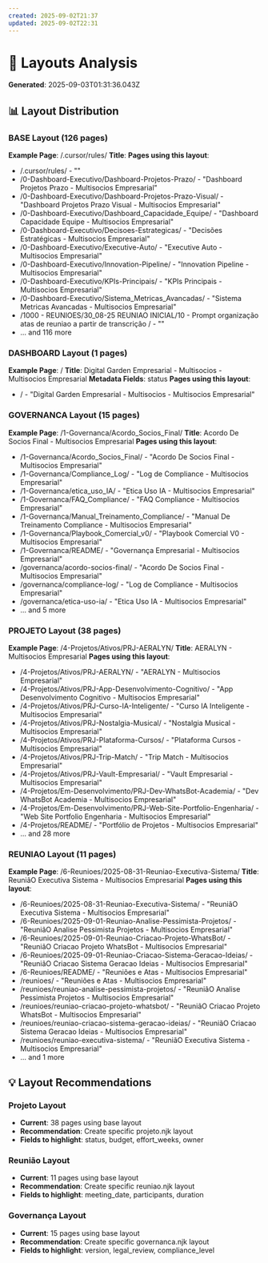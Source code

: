 ```yaml
---
created: 2025-09-02T21:37
updated: 2025-09-02T22:31
---
```

# 🎨 Layouts Analysis

**Generated**: 2025-09-03T01:31:36.043Z

## 📊 Layout Distribution

### BASE Layout (126 pages)

**Example Page**: /.cursor/rules/
**Title**: 
**Pages using this layout**:
- /.cursor/rules/ - ""
- /0-Dashboard-Executivo/Dashboard-Projetos-Prazo/ - "Dashboard Projetos Prazo - Multisocios Empresarial"
- /0-Dashboard-Executivo/Dashboard-Projetos-Prazo-Visual/ - "Dashboard Projetos Prazo Visual - Multisocios Empresarial"
- /0-Dashboard-Executivo/Dashboard_Capacidade_Equipe/ - "Dashboard Capacidade Equipe - Multisocios Empresarial"
- /0-Dashboard-Executivo/Decisoes-Estrategicas/ - "Decisões Estratégicas - Multisocios Empresarial"
- /0-Dashboard-Executivo/Executive-Auto/ - "Executive Auto - Multisocios Empresarial"
- /0-Dashboard-Executivo/Innovation-Pipeline/ - "Innovation Pipeline - Multisocios Empresarial"
- /0-Dashboard-Executivo/KPIs-Principais/ - "KPIs Principais - Multisocios Empresarial"
- /0-Dashboard-Executivo/Sistema_Metricas_Avancadas/ - "Sistema Metricas Avancadas - Multisocios Empresarial"
- /1000 - REUNIOES/30_08-25 REUNIAO INICIAL/10 - Prompt organização atas de reuniao a partir de transcrição / - ""
- ... and 116 more

### DASHBOARD Layout (1 pages)

**Example Page**: /
**Title**: Digital Garden Empresarial - Multisocios - Multisocios Empresarial
**Metadata Fields**: status
**Pages using this layout**:
- / - "Digital Garden Empresarial - Multisocios - Multisocios Empresarial"

### GOVERNANCA Layout (15 pages)

**Example Page**: /1-Governanca/Acordo_Socios_Final/
**Title**: Acordo De Socios Final - Multisocios Empresarial
**Pages using this layout**:
- /1-Governanca/Acordo_Socios_Final/ - "Acordo De Socios Final - Multisocios Empresarial"
- /1-Governanca/Compliance_Log/ - "Log de Compliance - Multisocios Empresarial"
- /1-Governanca/etica_uso_IA/ - "Etica Uso IA - Multisocios Empresarial"
- /1-Governanca/FAQ_Compliance/ - "FAQ   Compliance - Multisocios Empresarial"
- /1-Governanca/Manual_Treinamento_Compliance/ - "Manual De Treinamento Compliance - Multisocios Empresarial"
- /1-Governanca/Playbook_Comercial_v0/ - "Playbook Comercial V0 - Multisocios Empresarial"
- /1-Governanca/README/ - "Governança Empresarial - Multisocios Empresarial"
- /governanca/acordo-socios-final/ - "Acordo De Socios Final - Multisocios Empresarial"
- /governanca/compliance-log/ - "Log de Compliance - Multisocios Empresarial"
- /governanca/etica-uso-ia/ - "Etica Uso IA - Multisocios Empresarial"
- ... and 5 more

### PROJETO Layout (38 pages)

**Example Page**: /4-Projetos/Ativos/PRJ-AERALYN/
**Title**: AERALYN - Multisocios Empresarial
**Pages using this layout**:
- /4-Projetos/Ativos/PRJ-AERALYN/ - "AERALYN - Multisocios Empresarial"
- /4-Projetos/Ativos/PRJ-App-Desenvolvimento-Cognitivo/ - "App Desenvolvimento Cognitivo - Multisocios Empresarial"
- /4-Projetos/Ativos/PRJ-Curso-IA-Inteligente/ - "Curso IA Inteligente - Multisocios Empresarial"
- /4-Projetos/Ativos/PRJ-Nostalgia-Musical/ - "Nostalgia Musical - Multisocios Empresarial"
- /4-Projetos/Ativos/PRJ-Plataforma-Cursos/ - "Plataforma Cursos - Multisocios Empresarial"
- /4-Projetos/Ativos/PRJ-Trip-Match/ - "Trip Match - Multisocios Empresarial"
- /4-Projetos/Ativos/PRJ-Vault-Empresarial/ - "Vault Empresarial - Multisocios Empresarial"
- /4-Projetos/Em-Desenvolvimento/PRJ-Dev-WhatsBot-Academia/ - "Dev WhatsBot Academia - Multisocios Empresarial"
- /4-Projetos/Em-Desenvolvimento/PRJ-Web-Site-Portfolio-Engenharia/ - "Web Site Portfolio Engenharia - Multisocios Empresarial"
- /4-Projetos/README/ - "Portfólio de Projetos - Multisocios Empresarial"
- ... and 28 more

### REUNIAO Layout (11 pages)

**Example Page**: /6-Reunioes/2025-08-31-Reuniao-Executiva-Sistema/
**Title**: ReuniãO Executiva Sistema - Multisocios Empresarial
**Pages using this layout**:
- /6-Reunioes/2025-08-31-Reuniao-Executiva-Sistema/ - "ReuniãO Executiva Sistema - Multisocios Empresarial"
- /6-Reunioes/2025-09-01-Reuniao-Analise-Pessimista-Projetos/ - "ReuniãO Analise Pessimista Projetos - Multisocios Empresarial"
- /6-Reunioes/2025-09-01-Reuniao-Criacao-Projeto-WhatsBot/ - "ReuniãO Criacao Projeto WhatsBot - Multisocios Empresarial"
- /6-Reunioes/2025-09-01-Reuniao-Criacao-Sistema-Geracao-Ideias/ - "ReuniãO Criacao Sistema Geracao Ideias - Multisocios Empresarial"
- /6-Reunioes/README/ - "Reuniões e Atas - Multisocios Empresarial"
- /reunioes/ - "Reuniões e Atas - Multisocios Empresarial"
- /reunioes/reuniao-analise-pessimista-projetos/ - "ReuniãO Analise Pessimista Projetos - Multisocios Empresarial"
- /reunioes/reuniao-criacao-projeto-whatsbot/ - "ReuniãO Criacao Projeto WhatsBot - Multisocios Empresarial"
- /reunioes/reuniao-criacao-sistema-geracao-ideias/ - "ReuniãO Criacao Sistema Geracao Ideias - Multisocios Empresarial"
- /reunioes/reuniao-executiva-sistema/ - "ReuniãO Executiva Sistema - Multisocios Empresarial"
- ... and 1 more

## 💡 Layout Recommendations

### Projeto Layout
- **Current**: 38 pages using base layout
- **Recommendation**: Create specific projeto.njk layout
- **Fields to highlight**: status, budget, effort_weeks, owner

### Reunião Layout
- **Current**: 11 pages using base layout
- **Recommendation**: Create specific reuniao.njk layout
- **Fields to highlight**: meeting_date, participants, duration

### Governança Layout
- **Current**: 15 pages using base layout
- **Recommendation**: Create specific governanca.njk layout
- **Fields to highlight**: version, legal_review, compliance_level

